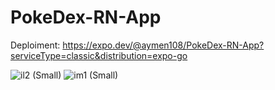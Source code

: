 # PokeDex-RN-App
Deploiment:
https://expo.dev/@aymen108/PokeDex-RN-App?serviceType=classic&distribution=expo-go

![il2 (Small)](https://github.com/Cherkani/PokeDex-RN-App/assets/124716884/28e76388-63de-4616-828e-f2ccd0cdae0b)
![im1 (Small)](https://github.com/Cherkani/PokeDex-RN-App/assets/124716884/44d7f21d-e526-4284-83e1-cf47ddd05373)
